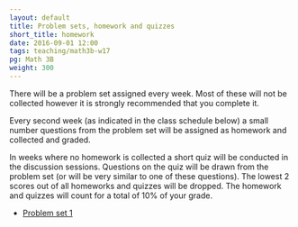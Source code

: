```yaml
---
layout: default
title: Problem sets, homework and quizzes
short_title: homework
date: 2016-09-01 12:00
tags: teaching/math3b-w17
pg: Math 3B
weight: 300
---
```


There will be a problem set assigned every week. Most of these will not be collected however it is strongly recommended that you complete it.

Every second week (as indicated in the class schedule below) a small number questions from the problem set will be assigned as homework and collected and graded.

In weeks where no homework is collected a short quiz will be conducted in the discussion sessions. Questions on the quiz will be drawn from the problem set (or will be very similar to one of these questions). The lowest 2 scores out of all homeworks and quizzes will be dropped. The homework and quizzes will count for a total of 10% of your grade.

- [Problem set 1](ps/ps1.pdf)
